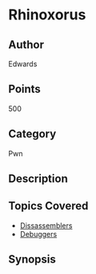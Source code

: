 # Rhinoxorus

## Author
Edwards
## Points
500
## Category
Pwn
## Description

## Topics Covered

- [Dissassemblers](/reverse-engineering/what-are-disassemblers/)
- [Debuggers](/reverse-engineering/what-is-gdb/)
## Synopsis

